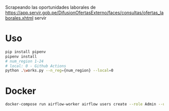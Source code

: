 Scrapeando las oportunidades laborales de https://app.servir.gob.pe/DifusionOfertasExterno/faces/consultas/ofertas_laborales.xhtml servir

# Uso

```sh
pip install pipenv
pipenv install
# num_region 1-24
# local: 0 - Github Actions
python .\works.py --n_reg={num_region} --local=0
```

# Docker

```sh
docker-compose run airflow-worker airflow users create --role Admin --username admin --email admin --firstname admin --lastname admin --password admin
```
